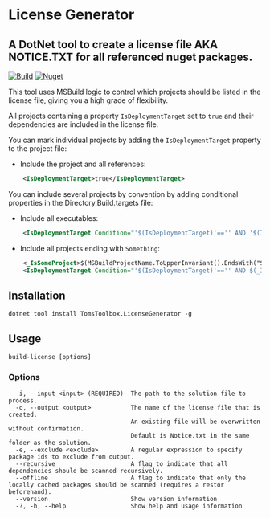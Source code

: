 # License Generator

## A DotNet tool to create a license file AKA NOTICE.TXT for all referenced nuget packages. 
[![Build](https://github.com/tom-englert/LicenseGenerator/actions/workflows/build.yml/badge.svg)](https://github.com/tom-englert/LicenseGenerator/actions/workflows/build.yml)
[![Nuget](https://img.shields.io/nuget/v/TomsToolbox.LicenseGenerator)](https://www.nuget.org/packages/TomsToolbox.LicenseGenerator)

This tool uses MSBuild logic to control which projects should be listed in the license file, giving you a high grade of flexibility.

All projects containing a property `IsDeploymentTarget` set to `true` and their dependencies are included in the license file.

You can mark individual projects by adding the `IsDeploymentTarget` property to the project file:
    
- Include the project and all references:
```xml
    <IsDeploymentTarget>true</IsDeploymentTarget>
```    

You can include several projects by convention by adding conditional properties in the Directory.Build.targets file:
    
- Include all executables:
```xml
    <IsDeploymentTarget Condition="'$(IsDeploymentTarget)'=='' AND '$(IsTestProject)'!='True' AND '$(OutputType)'=='Exe'">true</IsDeploymentTarget>
```
    
- Include all projects ending with `Something`:
```xml
    <_IsSomeProject>$(MSBuildProjectName.ToUpperInvariant().EndsWith("SOMETHING"))</_IsSomeProject>
    <IsDeploymentTarget Condition="'$(IsDeploymentTarget)'=='' AND $(_IsSomeProject)">true</IsDeploymentTarget>
```
    
## Installation
```
dotnet tool install TomsToolbox.LicenseGenerator -g
```
## Usage
```
build-license [options]
```
### Options
```
  -i, --input <input> (REQUIRED)  The path to the solution file to process.
  -o, --output <output>           The name of the license file that is created.
                                  An existing file will be overwritten without confirmation.
                                  Default is Notice.txt in the same folder as the solution.
  -e, --exclude <exclude>         A regular expression to specify package ids to exclude from output.
  --recursive                     A flag to indicate that all dependencies should be scanned recursively.
  --offline                       A flag to indicate that only the locally cached packages should be scanned (requires a restor beforehand).
  --version                       Show version information
  -?, -h, --help                  Show help and usage information
```






